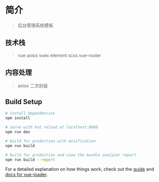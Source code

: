 # 简介

> 后台管理系统模板

## 技术栈
> vue
> axios
> vuex
> element
> scss
> vue-router

## 内容处理
> axios 二次封装

## Build Setup

``` bash
# install dependencies
npm install

# serve with hot reload at localhost:8080
npm run dev

# build for production with minification
npm run build

# build for production and view the bundle analyzer report
npm run build --report
```

For a detailed explanation on how things work, check out the [guide](http://vuejs-templates.github.io/webpack/) and [docs for vue-loader](http://vuejs.github.io/vue-loader).
